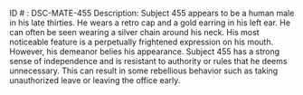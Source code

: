 ID # : DSC-MATE-455
Description: Subject 455 appears to be a human male in his late thirties. He wears a retro cap and a gold earring in his left ear. He can often be seen wearing a silver chain around his neck. His most noticeable feature is a perpetually frightened expression on his mouth. However, his demeanor belies his appearance. Subject 455 has a strong sense of independence and is resistant to authority or rules that he deems unnecessary. This can result in some rebellious behavior such as taking unauthorized leave or leaving the office early.